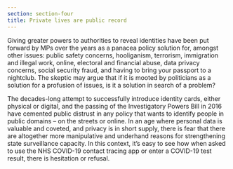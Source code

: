 ```yaml
---
section: section-four
title: Private lives are public record
---
```

Giving greater powers to authorities to reveal identities have been put forward by MPs over the years as a panacea policy solution for, amongst other issues: public safety concerns, hooliganism, terrorism, immigration and illegal work, online, electoral and financial abuse, data privacy concerns, social security fraud, and having to bring your passport to a nightclub. The skeptic may argue that if it is mooted by politicians as a solution for a profusion of issues, is it a solution in search of a problem?

The decades-long attempt to successfully introduce identity cards, either physical or digital, and the passing of the Investigatory Powers Bill in 2016 have cemented public distrust in any policy that wants to identify people in public domains – on the streets or online. In an age where personal data is valuable and coveted, and privacy is in short supply, there is fear that there are altogether more manipulative and underhand reasons for strengthening state surveillance capacity. In this context, it’s easy to see how when asked to use the NHS COVID-19 contact tracing app or enter a COVID-19 test result, there is hesitation or refusal.
